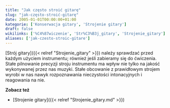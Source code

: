 ```yaml
---
title: "Jak często stroić gitarę"
slug: "jak-często-stroić-gitarę"
date: 2005-01-01T00:00:00+01:00
kategorie: ['Konserwacja gitary', 'Strojenie gitary']
draft: false
wikilinks: ['%C4%87wiczenie', 'Str%C3%B3j_gitary', 'Strojenie_gitary']
aliases: ['jak-czesto-stroic-gitare']
---
```

[Strój gitary]({{< relref "Strojenie_gitary" >}}) należy sprawdzać przed każdym
użyciem instrumentu; również jeśli zabieramy się do
ćwiczenia<!-- link nie odnosił się do niczego: 'Jak często stroić gitarę' ('content/książka/Jak_często_stroić_gitarę.md') links to 'ćwiczenie' ('content/książka/ćwiczenie.md') and that does not exist -->. Stałe pilnowanie precyzji stroju
instrumentu ma wpływ nie tylko na jakość wykonywanej przez nas muzyki.
Stałe obcowanie z prawidłowym strojem wyrobi w nas nawyk rozpoznawania
nieczystości intonacyjnych i reagowania na nie.

**Zobacz też**

  - [Strojenie gitary]({{< relref "Strojenie_gitary.md" >}})


